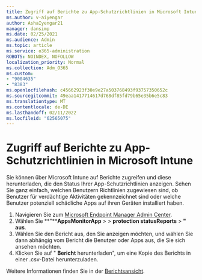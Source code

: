 ```yaml
---
title: Zugriff auf Berichte zu App-Schutzrichtlinien in Microsoft Intune
ms.author: v-aiyengar
author: AshaIyengar21
manager: dansimp
ms.date: 02/25/2021
ms.audience: Admin
ms.topic: article
ms.service: o365-administration
ROBOTS: NOINDEX, NOFOLLOW
localization_priority: Normal
ms.collection: Adm_O365
ms.custom:
- "9004635"
- "8383"
ms.openlocfilehash: c45662923f30e9e27a503768493f93757350652c
ms.sourcegitcommit: 49eaa1417714617d768df85fd79b65e35b6e5c83
ms.translationtype: MT
ms.contentlocale: de-DE
ms.lasthandoff: 02/11/2022
ms.locfileid: "62565075"
---
```

# <a name="access-reports-about-app-protection-policies-in-microsoft-intune"></a>Zugriff auf Berichte zu App-Schutzrichtlinien in Microsoft Intune

Sie können über Microsoft Intune auf Berichte zugreifen und diese herunterladen, die den Status Ihrer App-Schutzrichtlinien anzeigen. Sehen Sie ganz einfach, welchen Benutzern Richtlinien zugewiesen sind, ob Benutzer für verdächtige Aktivitäten gekennzeichnet sind oder welche Benutzer potenziell schädliche Apps auf ihren Geräten installiert haben.

1. Navigieren Sie zum [Microsoft Endpoint Manager Admin Center](https://go.microsoft.com/fwlink/?linkid=2109431).
1. Wählen Sie **"****AppsMonitorApp** >  >  **protection statusReports** > **" aus**.
1. Wählen Sie den Bericht aus, den Sie anzeigen möchten, und wählen Sie dann abhängig vom Bericht die Benutzer oder Apps aus, die Sie sich ansehen möchten.
1. Klicken Sie auf " **Bericht** herunterladen", um eine Kopie des Berichts in einer .csv-Datei herunterzuladen.

Weitere Informationen finden Sie in der [Berichtsansicht](https://go.microsoft.com/fwlink/?linkid=2109431).
